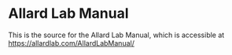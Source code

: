 # Allard Lab Manual

This is the source for the Allard Lab Manual, which is accessible at https://allardlab.com/AllardLabManual/ 
